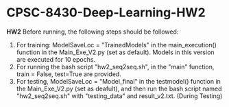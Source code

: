 # CPSC-8430-Deep-Learning-HW2

**HW2**
Before running, the following steps should be followed:
1. For training: ModelSaveLoc = "TrainedModels" in the main_execution() function in the Main_Exe_V2.py (set as default). Models in this version are executed for 10 epochs.
2. For running the bash script "hw2_seq2seq.sh", in the "main" function, train = False, test=True are provided.
3. For testing, ModelSaveLoc = "Model_final" in the testmodel() function in the Main_Exe_V2.py (set as deafult), and then run the bash script named "hw2_seq2seq.sh" with "testing_data" and result_v2.txt. (During Testing)

